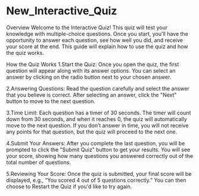 # New_Interactive_Quiz
Overview
Welcome to the Interactive Quiz! This quiz will test your knowledge with multiple-choice questions. Once you start, you'll have the opportunity to answer each question, see how well you did, and receive your score at the end. This guide will explain how to use the quiz and how the quiz works.

How the Quiz Works
1.Start the Quiz:
Once you open the quiz, the first question will appear along with its answer options. You can select an answer by clicking on the radio button next to your chosen answer.

2.Answering Questions:
Read the question carefully and select the answer that you believe is correct. After selecting an answer, click the "Next" button to move to the next question.

3.Time Limit:
Each question has a timer of 30 seconds. The timer will count down from 30 seconds, and when it reaches 0, the quiz will automatically move to the next question. If you don’t answer in time, you will not receive any points for that question, but the quiz will proceed to the next one.

4.Submit Your Answers:
After you complete the last question, you will be prompted to click the "Submit Quiz" button to get your results. You will see your score, showing how many questions you answered correctly out of the total number of questions.

5.Reviewing Your Score:
Once the quiz is submitted, your final score will be displayed, e.g., “You scored 4 out of 5 questions correctly.” You can then choose to Restart the Quiz if you'd like to try again.
